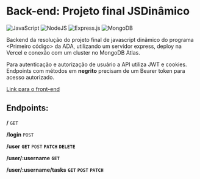# Back-end: Projeto final JSDinâmico
![JavaScript](https://img.shields.io/badge/javascript-%23323330.svg?style=for-the-badge&logo=javascript&logoColor=%23F7DF1E)
![NodeJS](https://img.shields.io/badge/node.js-6DA55F?style=for-the-badge&logo=node.js&logoColor=white)
![Express.js](https://img.shields.io/badge/express.js-%23404d59.svg?style=for-the-badge&logo=express&logoColor=%2361DAFB)
![MongoDB](https://img.shields.io/badge/MongoDB-%234ea94b.svg?style=for-the-badge&logo=mongodb&logoColor=white)

Backend da resolução do projeto final de javascript dinâmico do programa <Primeiro código> da ADA, utilizando um servidor express, deploy na Vercel e conexão com um cluster no MongoDB Atlas.  

Para autenticação e autorização de usuário a API utiliza JWT e cookies. Endpoints com métodos em **negrito** precisam de um Bearer token para acesso autorizado.

[Link para o front-end](https://github.com/IMenezes-GH/frontend-jsdinamico)

## Endpoints:

**/**  <code>GET</code>  

**/login** <code>POST</code>    

**/user** <code>**GET**</code> <code>POST</code> <code>**PATCH**</code> <code>**DELETE**</code>  

**/user/:username** <code>**GET**</code>  

**/user/:username/tasks** <code>**GET**</code> <code>**POST**</code> <code>**PATCH**</code> 
